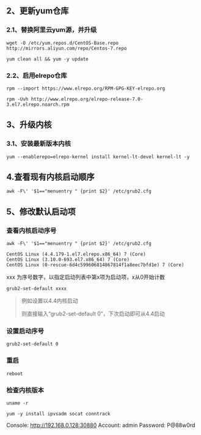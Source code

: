 

## 2、更新yum仓库

### 2.1、替换阿里云yum源，并升级

```shell
wget -O /etc/yum.repos.d/CentOS-Base.repo http://mirrors.aliyun.com/repo/Centos-7.repo

yum clean all && yum -y update
```


### 2.2、启用elrepo仓库

```shell
rpm --import https://www.elrepo.org/RPM-GPG-KEY-elrepo.org

rpm -Uvh http://www.elrepo.org/elrepo-release-7.0-3.el7.elrepo.noarch.rpm
```


## 3、升级内核

### 3.1、安装最新版本内核

```shell
yum --enablerepo=elrepo-kernel install kernel-lt-devel kernel-lt -y
```


## 4.查看现有内核启动顺序

```shell
awk -F\' '$1=="menuentry " {print $2}' /etc/grub2.cfg
```


## 5、修改默认启动项


### 查看内核启动序号

```shell
awk -F\' '$1=="menuentry " {print $2}' /etc/grub2.cfg

CentOS Linux (4.4.179-1.el7.elrepo.x86_64) 7 (Core)
CentOS Linux (3.10.0-693.el7.x86_64) 7 (Core)
CentOS Linux (0-rescue-6d4c599606814867814f1a8eec7bfd1e) 7 (Core)
```

xxx 为序号数字，以指定启动列表中第x项为启动项，x从0开始计数

```shell
grub2-set-default xxxx
```

> 例如设置以4.4内核启动
>
> 则直接输入“grub2-set-default 0”，下次启动即可从4.4启动


### 设置启动序号

```shell
grub2-set-default 0
```

### 重启

```shell
reboot
```

### 检查内核版本

```shell
uname -r
```

```shell
yum -y install ipvsadm socat conntrack
```


Console: http://192.168.0.128:30880
Account: admin
Password: P@88w0rd
